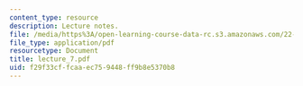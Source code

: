 ```yaml
---
content_type: resource
description: Lecture notes.
file: /media/https%3A/open-learning-course-data-rc.s3.amazonaws.com/22-68j-superconducting-magnets-spring-2003/f29f33cffcaaec759448ff9b8e5370b8_lecture_7.pdf
file_type: application/pdf
resourcetype: Document
title: lecture_7.pdf
uid: f29f33cf-fcaa-ec75-9448-ff9b8e5370b8
---
```

